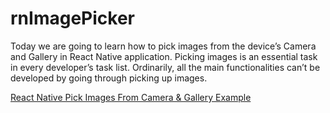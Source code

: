 # rnImagePicker
Today we are going to learn how to pick images from the device’s Camera and Gallery in React Native application. Picking images is an essential task in every developer’s task list. Ordinarily, all the main functionalities can’t be developed by going through picking up images.

[React Native Pick Images From Camera & Gallery Example](https://www.positronx.io/react-native-pick-images-from-camera-gallery-example/)
